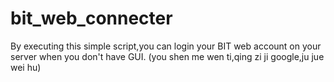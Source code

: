 # bit_web_connecter
By executing this simple script,you can login your BIT web account on your server when you don't have GUI.
(you shen me wen ti,qing zi ji google,ju jue wei hu)
